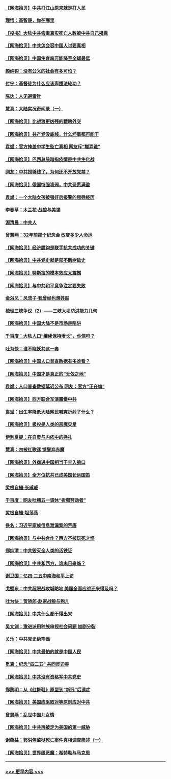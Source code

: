 #### [【网海拾贝】中共打江山原来就是打人民](../pages/nsc993/n12954345.md?t=05171402) 
#### [理悟：高智晟，你在哪里](../pages/nsc993/n12953115.md?t=05171402) 
#### [【投书】大陆中共病毒真实死亡人数被中共自己揭露](../pages/nsc993/n12953050.md?t=05171402) 
#### [【网海拾贝】中共怎会容中国人讨要真相](../pages/nsc993/n12952161.md?t=05171402) 
#### [【网海拾贝】中国生育率可能降至全球最低](../pages/nsc993/n12948793.md?t=05171402) 
#### [颜纯钩：没有公义的社会有多可怕？](../pages/nsc993/n12947626.md?t=05171402) 
#### [付宁：基督徒为什么应该声援法轮功？](../pages/nsc993/n12947233.md?t=05171402) 
#### [陈达：人无避雷针](../pages/nsc993/n12947098.md?t=05171402) 
#### [慧真：大陆实况奇闻录（一）](../pages/nsc993/n12945811.md?t=05171402) 
#### [【网海拾贝】比战狼更凶残的戳瞎外交](../pages/nsc993/n12945717.md?t=05171402) 
#### [【网海拾贝】共产党没底线，什么坏事都可能干](../pages/nsc993/n12942090.md?t=05171402) 
#### [袁斌：官方掩盖中学生坠亡真相 网友斥“糊弄谁”](../pages/nsc993/n12942029.md?t=05171402) 
#### [【网海拾贝】巴西总统暗指疫情是中共生化战](../pages/nsc993/n12938999.md?t=05171402) 
#### [网友：中共捞够钱了，为何还不开放党禁？](../pages/nsc993/n12938952.md?t=05171402) 
#### [【网海拾贝】俄国恃强凌弱，中共恶贯满盈](../pages/nsc993/n12936626.md?t=05171402) 
#### [袁斌：一个大陆女孩被强奸后报警的屈辱经历](../pages/nsc993/n12936547.md?t=05171402) 
#### [李春草：木兰花·战狼与美谍](../pages/nsc993/n12935995.md?t=05171402) 
#### [源清晨：中共人](../pages/nsc993/n12935589.md?t=05171402) 
#### [曾慧燕：32年前那个纪念会 改变多少人命运](../pages/nsc993/n12934233.md?t=05171402) 
#### [【网海拾贝】经济脱钩是联手抗共成功的关键](../pages/nsc993/n12934176.md?t=05171402) 
#### [【网海拾贝】中共党史就是部不断树敌史](../pages/nsc993/n12932844.md?t=05171402) 
#### [【网海拾贝】特斯拉的模本效应太震撼](../pages/nsc993/n12925626.md?t=05171402) 
#### [【网海拾贝】与中共和平竞争注定要失败](../pages/nsc993/n12923326.md?t=05171402) 
#### [金浴凤：风流子‧我曾经也想姓赵](../pages/nsc993/n12920911.md?t=05171402) 
#### [梳理三峡争议（2）——三峡大坝防洪能力几何](../pages/nsc993/n12920173.md?t=05171402) 
#### [【网海拾贝】中国大陆不是市场是陷阱](../pages/nsc993/n12920143.md?t=05171402) 
#### [千百度：大陆人口“继续保持增长”，你信吗？](../pages/nsc993/n12918946.md?t=05171402) 
#### [吐为快：谁不晓妖共这一套](../pages/nsc993/n12918941.md?t=05171402) 
#### [【网海拾贝】中国人口普查数据有多难看？](../pages/nsc993/n12917822.md?t=05171402) 
#### [【网海拾贝】中国才是真正的“无依之地”](../pages/nsc993/n12915845.md?t=05171402) 
#### [袁斌：人口普查数据延迟公布 网友：官方“正在编”](../pages/nsc993/n12915748.md?t=05171402) 
#### [【网海拾贝】西方联合军演震慑中共](../pages/nsc993/n12913466.md?t=05171402) 
#### [袁斌：出生率降低大陆网民喊爽折射了什么？](../pages/nsc993/n12913365.md?t=05171402) 
#### [【网海拾贝】极权是人类的恶魔灾星](../pages/nsc993/n12910697.md?t=05171402) 
#### [伊利夏提：在自责与内疚中的挣扎](../pages/nsc993/n12910493.md?t=05171402) 
#### [慧真：勿被红歌迷 觉醒弃赤魔](../pages/nsc993/n12910485.md?t=05171402) 
#### [【网海拾贝】外商进中国相当于羊入狼口](../pages/nsc993/n12908274.md?t=05171402) 
#### [【网海拾贝】全方位抗共已成美国长远国策](../pages/nsc993/n12906878.md?t=05171402) 
#### [灵根自植‧长戚戚](../pages/nsc993/n12905585.md?t=05171402) 
#### [千百度：网友吐槽五一调休“折腾劳动者”](../pages/nsc993/n12905934.md?t=05171402) 
#### [灵根自植‧坦荡荡](../pages/nsc993/n12905562.md?t=05171402) 
#### [佚名：习近平家族信息泄漏案的荒唐](../pages/nsc993/n12904705.md?t=05171402) 
#### [【网海拾贝】与中共合作？西方不被玩死才怪](../pages/nsc993/n12903873.md?t=05171402) 
#### [郑纯清：中共毁灭全人类的活铁证](../pages/nsc993/n12903785.md?t=05171402) 
#### [【网海拾贝】中共和西方，谁末日来临？](../pages/nsc993/n12903482.md?t=05171402) 
#### [谢卫国：忆四‧二五中南海和平上访](../pages/nsc993/n12902192.md?t=05171402) 
#### [戈壁东：中共超限战攻城略地 美国全面应战还来得及吗？](../pages/nsc993/n12902297.md?t=05171402) 
#### [吐为快：贺骄郎‧赵家战狼与狗儿](../pages/nsc993/n12902280.md?t=05171402) 
#### [【网海拾贝】中共什么都干得出来](../pages/nsc993/n12897500.md?t=05171402) 
#### [吴文渊：激进派用种族审视社会问题 加剧分裂](../pages/nsc993/n12893881.md?t=05171402) 
#### [关乐：中共党史绝笔谣](../pages/nsc993/n12897270.md?t=05171402) 
#### [【网海拾贝】中共最怕的就是中国人民](../pages/nsc993/n12894705.md?t=05171402) 
#### [觅真：纪念“四二五” 共同反迫害](../pages/nsc993/n12894553.md?t=05171402) 
#### [【网海拾贝】中共没有资格写中共党史](../pages/nsc993/n12892231.md?t=05171402) 
#### [郑黎明：从《红舞鞋》原型到“新冠”后遗症](../pages/nsc993/n12890469.md?t=05171402) 
#### [【网海拾贝】美国应采取对等原则应对中共](../pages/nsc993/n12889176.md?t=05171402) 
#### [曾慧燕：乱世中国儿女情](../pages/nsc993/n12887931.md?t=05171402) 
#### [【网海拾贝】中共再被定为美国的第一威胁](../pages/nsc993/n12887580.md?t=05171402) 
#### [谢燕益：郭洪伟监狱死亡案件真相调查简述（一）](../pages/nsc993/n12885648.md?t=05171402) 
#### [【网海拾贝】世界级恶魔：希特勒与马克思](../pages/nsc993/n12884062.md?t=05171402) 

----
#### [ >>> 更早内容 <<< ](../indexes/nsc993-earlier.md)
